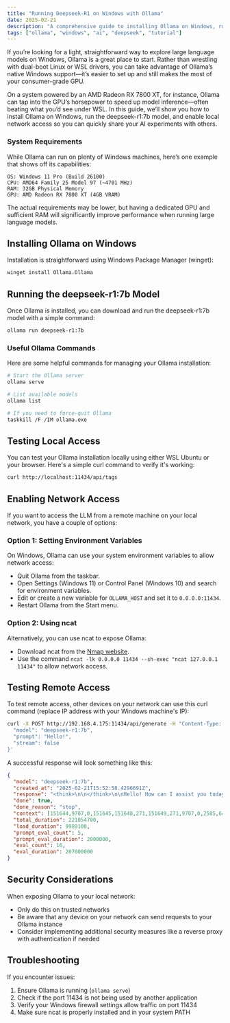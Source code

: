 ```yaml
---
title: "Running Deepseek-R1 on Windows with Ollama"
date: 2025-02-21
description: "A comprehensive guide to installing Ollama on Windows, running the deepseek-r1:7b model, and configuring network access"
tags: ["ollama", "windows", "ai", "deepseek", "tutorial"]
---
```


If you’re looking for a light, straightforward way to explore large language models on Windows, Ollama is a great place to start. Rather than wrestling with dual-boot Linux or WSL drivers, you can take advantage of Ollama’s native Windows support—it’s easier to set up and still makes the most of your consumer-grade GPU.

On a system powered by an AMD Radeon RX 7800 XT, for instance, Ollama can tap into the GPU’s horsepower to speed up model inference—often beating what you’d see under WSL. In this guide, we’ll show you how to install Ollama on Windows, run the deepseek-r1:7b model, and enable local network access so you can quickly share your AI experiments with others.

### System Requirements

While Ollama can run on plenty of Windows machines, here’s one example that shows off its capabilities:

```
OS: Windows 11 Pro (Build 26100)
CPU: AMD64 Family 25 Model 97 (~4701 MHz)
RAM: 32GB Physical Memory
GPU: AMD Radeon RX 7800 XT (4GB VRAM)
```

The actual requirements may be lower, but having a dedicated GPU and sufficient RAM will significantly improve performance when running large language models.

## Installing Ollama on Windows

Installation is straightforward using Windows Package Manager (winget):

```bash
winget install Ollama.Ollama
```

## Running the deepseek-r1:7b Model

Once Ollama is installed, you can download and run the deepseek-r1:7b model with a simple command:

```bash
ollama run deepseek-r1:7b
```

### Useful Ollama Commands

Here are some helpful commands for managing your Ollama installation:

```bash
# Start the Ollama server
ollama serve

# List available models
ollama list

# If you need to force-quit Ollama
taskkill /F /IM ollama.exe
```

## Testing Local Access

You can test your Ollama installation locally using either WSL Ubuntu or your browser. Here's a simple curl command to verify it's working:

```bash
curl http://localhost:11434/api/tags
```

## Enabling Network Access

If you want to access the LLM from a remote machine on your local network, you have a couple of options:

### Option 1: Setting Environment Variables

On Windows, Ollama can use your system environment variables to allow network access:

- Quit Ollama from the taskbar.
- Open Settings (Windows 11) or Control Panel (Windows 10) and search for environment variables.
- Edit or create a new variable for `OLLAMA_HOST` and set it to `0.0.0.0:11434`.
- Restart Ollama from the Start menu.

### Option 2: Using ncat

Alternatively, you can use ncat to expose Ollama:

- Download ncat from the [Nmap website](https://nmap.org/download.html).
- Use the command `ncat -lk 0.0.0.0 11434 --sh-exec "ncat 127.0.0.1 11434"` to allow network access.

## Testing Remote Access

To test remote access, other devices on your network can use this curl command (replace IP address with your Windows machine's IP):

```bash
curl -X POST http://192.168.4.175:11434/api/generate -H "Content-Type: application/json" -d '{
  "model": "deepseek-r1:7b",
  "prompt": "Hello!",
  "stream": false
}'
```

A successful response will look something like this:

```json
{
  "model": "deepseek-r1:7b",
  "created_at": "2025-02-21T15:52:58.4296691Z",
  "response": "<think>\n\n</think>\n\nHello! How can I assist you today? 😊",
  "done": true,
  "done_reason": "stop",
  "context": [151644,9707,0,151645,151648,271,151649,271,9707,0,2585,646,358,7789,498,3351,30,26525,232],
  "total_duration": 221054700,
  "load_duration": 9989100,
  "prompt_eval_count": 5,
  "prompt_eval_duration": 2000000,
  "eval_count": 16,
  "eval_duration": 207000000
}
```

## Security Considerations

When exposing Ollama to your local network:
- Only do this on trusted networks
- Be aware that any device on your network can send requests to your Ollama instance
- Consider implementing additional security measures like a reverse proxy with authentication if needed

## Troubleshooting

If you encounter issues:
1. Ensure Ollama is running (`ollama serve`)
2. Check if the port 11434 is not being used by another application
3. Verify your Windows firewall settings allow traffic on port 11434
4. Make sure ncat is properly installed and in your system PATH
